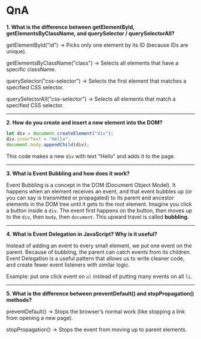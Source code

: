 # QnA

**1. What is the difference between getElementById, getElementsByClassName, and querySelector / querySelectorAll?**

getElementById("id") → Picks only one element by its ID (because IDs are unique).

getElementsByClassName("class") → Selects all elements that have a specific className.

querySelector("css-selector") → Selects the first element that matches a specified CSS selector.

querySelectorAll("css-selector") → Selects all elements that match a specified CSS selector.

---

**2. How do you create and insert a new element into the DOM?**

```js
let div = document.createElement("div");
div.innerText = "Hello";
document.body.appendChild(div);
```

This code makes a new `div` with text "Hello" and adds it to the page.

---

**3. What is Event Bubbling and how does it work?**

Event Bubbling is a concept in the DOM (Document Object Model). It happens when an element receives an event, and that event bubbles up (or you can say is transmitted or propagated) to its parent and ancestor elements in the DOM tree until it gets to the root element.
Imagine you click a button inside a `div`. The event first happens on the button, then moves up to the `div`, then `body`, then `document`. This upward travel is called **bubbling**.

---

**4. What is Event Delegation in JavaScript? Why is it useful?**

Instead of adding an event to every small element, we put one event on the parent. Because of bubbling, the parent can catch events from its children. Event Delegation is a useful pattern that allows us to write cleaner code, and create fewer event listeners with similar logic.

Example: put one click event on `ul` instead of putting many events on all `li`.

---

**5. What is the difference between preventDefault() and stopPropagation() methods?**

preventDefault() → Stops the browser’s normal work (like stopping a link from opening a new page).

stopPropagation() → Stops the event from moving up to parent elements.
